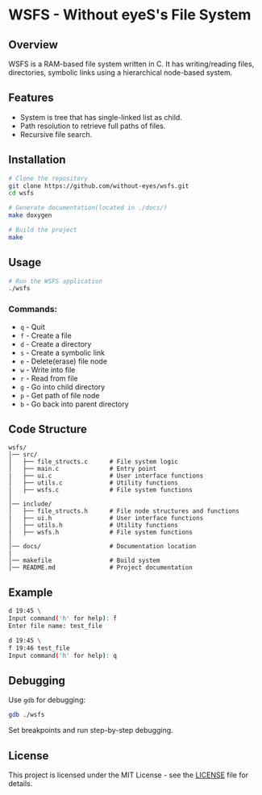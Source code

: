 # WSFS - Without eyeS's File System

## Overview
WSFS is a RAM-based file system written in C. It has writing/reading files, directories, symbolic links using a hierarchical node-based system.

## Features
- System is tree that has single-linked list as child.
- Path resolution to retrieve full paths of files.
- Recursive file search.

## Installation
```sh
# Clone the repository
git clone https://github.com/without-eyes/wsfs.git
cd wsfs

# Generate documentation(located in ./docs/)
make doxygen

# Build the project
make
```

## Usage
```sh
# Run the WSFS application
./wsfs
```
### Commands:
- `q` - Quit
- `f` - Create a file
- `d` - Create a directory
- `s` - Create a symbolic link
- `e` - Delete(erase) file node 
- `w` - Write into file
- `r` - Read from file
- `g` - Go into child directory
- `p` - Get path of file node
- `b` - Go back into parent directory

## Code Structure
```
wsfs/
│── src/
│   ├── file_structs.c      # File system logic
│   ├── main.c              # Entry point
|   ├── ui.c                # User interface functions
│   ├── utils.c             # Utility functions
|   ├── wsfs.c              # File system functions
│
│── include/
│   ├── file_structs.h      # File node structures and functions
|   ├── ui.h                # User interface functions
│   ├── utils.h             # Utility functions
|   ├── wsfs.h              # File system functions
│
│── docs/                   # Documentation location
|
│── makefile                # Build system
│── README.md               # Project documentation
```

## Example
```sh
d 19:45 \
Input command('h' for help): f
Enter file name: test_file

d 19:45 \
f 19:46 test_file
Input command('h' for help): q
```

## Debugging
Use `gdb` for debugging:
```sh
gdb ./wsfs
```
Set breakpoints and run step-by-step debugging.

## License
This project is licensed under the MIT License - see the [LICENSE](LICENSE) file for details.
